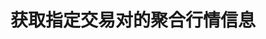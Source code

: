 ---
title: 获取指定交易对的聚合行情信息
position_number: 16
type: get
description: /az/future/market/v1/public/q/agg-ticker
parameters:
    -
        name: symbol
        type: string
        mandatory: true
        default: N/A
        description: 交易对
        ranges:
content_markdown: 注：**此方法不需要签名**
left_code_blocks:
    -
        code_block: "public void getKLine() {\r\n\tString text = HttpUtil.get(URL + \"/data/api/az/future/market/v1/getKLine?market=btc_usdt&type=1min&since=0\");\r\n\tSystem.out.println(text);\r\n}"
        title: Java
        language: java
right_code_blocks:
  - code_block: |-
      {
        "error": {
          "code": "",
          "msg": ""
        },
        "msgInfo": "success",
        "returnCode": 0,
        "result": {
                "t": 1761982678496,         //时间戳
                "s": "btc_usdt",            //交易对
                "c": "110163.8",            //最新价
                "h": "114308.1",            //24小时最高价
                "l": "108600.0",            //24小时最低价
                "a": "3140672",             //24小时成交量
                "v": "34554966.27918",      //24小时成交额
                "o": "109469.0",            //24小时前第一笔成交价
                "r": "0.0063",              //24小时涨跌幅
                "i": "110201.470933300000", //指数价格
                "m": "110163.8",            //标记价格
                "bp": "110163.7",           //买一价格
                "ap": "110163.8"            //卖一价格
        }
      }
    title: Response
    language: json
---